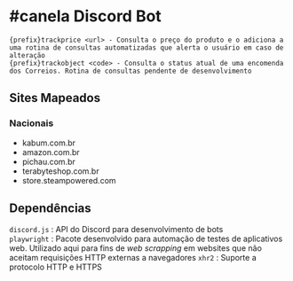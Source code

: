 # #canela Discord Bot

```
{prefix}trackprice <url> - Consulta o preço do produto e o adiciona a uma rotina de consultas automatizadas que alerta o usuário em caso de alteração
{prefix}trackobject <code> - Consulta o status atual de uma encomenda dos Correios. Rotina de consultas pendente de desenvolvimento
```

## Sites Mapeados

### Nacionais

* kabum.com.br
* amazon.com.br
* pichau.com.br
* terabyteshop.com.br
* store.steampowered.com

## Dependências

`discord.js` : API do Discord para desenvolvimento de bots\
`playwright` : Pacote desenvolvido para automação de testes de aplicativos web. Utilizado aqui para fins de *web scrapping* em websites que não aceitam requisições HTTP externas a navegadores
`xhr2` : Suporte a protocolo HTTP e HTTPS

